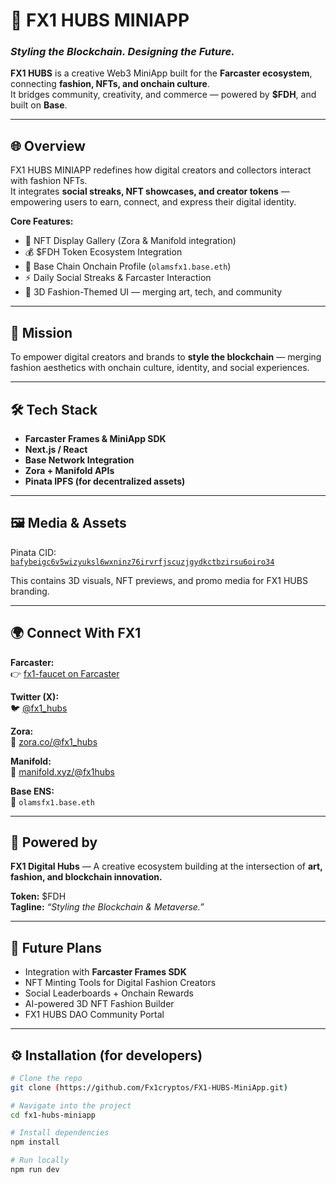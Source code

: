 # 🚀 FX1 HUBS MINIAPP

### _Styling the Blockchain. Designing the Future._

**FX1 HUBS** is a creative Web3 MiniApp built for the **Farcaster ecosystem**, connecting **fashion, NFTs, and onchain culture**.  
It bridges community, creativity, and commerce — powered by **$FDH**, and built on **Base**.

---

## 🌐 Overview

FX1 HUBS MINIAPP redefines how digital creators and collectors interact with fashion NFTs.  
It integrates **social streaks, NFT showcases, and creator tokens** — empowering users to earn, connect, and express their digital identity.

**Core Features:**
- 🎨 NFT Display Gallery (Zora & Manifold integration)  
- 💰 $FDH Token Ecosystem Integration  
- 🔗 Base Chain Onchain Profile (`olamsfx1.base.eth`)  
- ⚡ Daily Social Streaks & Farcaster Interaction  
- 🪩 3D Fashion-Themed UI — merging art, tech, and community  

---

## 🧠 Mission

To empower digital creators and brands to **style the blockchain** — merging fashion aesthetics with onchain culture, identity, and social experiences.

---

## 🛠️ Tech Stack

- **Farcaster Frames & MiniApp SDK**
- **Next.js / React**
- **Base Network Integration**
- **Zora + Manifold APIs**
- **Pinata IPFS (for decentralized assets)**

---

## 🖼️ Media & Assets

Pinata CID:  
[`bafybeigc6v5wizyuksl6wxninz76irvrfjscuzjgydkctbzirsu6oiro34`](https://gateway.pinata.cloud/ipfs/bafybeigc6v5wizyuksl6wxninz76irvrfjscuzjgydkctbzirsu6oiro34)

This contains 3D visuals, NFT previews, and promo media for FX1 HUBS branding.

---

## 🌍 Connect With FX1

**Farcaster:**  
👉 [fx1-faucet on Farcaster](https://farcaster.xyz/fx1-faucet)

**Twitter (X):**  
🐦 [@fx1_hubs](https://x.com/fx1_hubs?s=21)

**Zora:**  
🎨 [zora.co/@fx1_hubs](https://zora.co/@fx1_hubs)

**Manifold:**  
🧱 [manifold.xyz/@fx1hubs](https://manifold.xyz/@fx1hubs)

**Base ENS:**  
💠 `olamsfx1.base.eth`

---

## 💫 Powered by

**FX1 Digital Hubs** — A creative ecosystem building at the intersection of **art, fashion, and blockchain innovation.**

**Token:** $FDH  
**Tagline:** _“Styling the Blockchain & Metaverse.”_

---

## 🧩 Future Plans

- Integration with **Farcaster Frames SDK**
- NFT Minting Tools for Digital Fashion Creators  
- Social Leaderboards + Onchain Rewards  
- AI-powered 3D NFT Fashion Builder  
- FX1 HUBS DAO Community Portal  

---

## ⚙️ Installation (for developers)

```bash
# Clone the repo
git clone (https://github.com/Fx1cryptos/FX1-HUBS-MiniApp.git)

# Navigate into the project
cd fx1-hubs-miniapp

# Install dependencies
npm install

# Run locally
npm run dev
